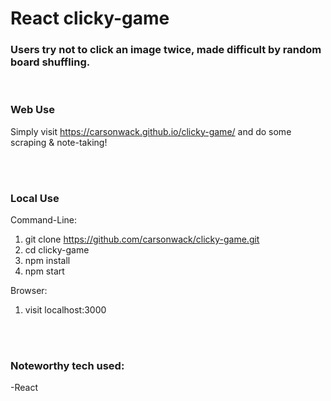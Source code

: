 # React clicky-game
### Users try not to click an image twice, made difficult by random board shuffling.

<br/>

### Web Use

Simply visit https://carsonwack.github.io/clicky-game/ and do some scraping & note-taking!

<br/><br/>

### Local Use
Command-Line:
1. git clone https://github.com/carsonwack/clicky-game.git
2. cd clicky-game
3. npm install
4. npm start

Browser:
1. visit localhost:3000

<br/><br/>

### Noteworthy tech used:
-React </br>
